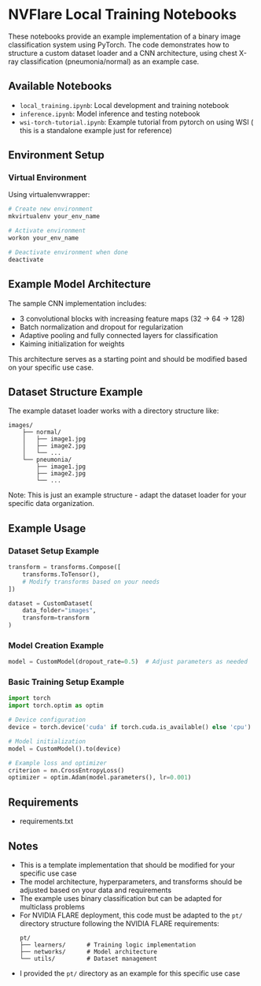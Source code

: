 # NVFlare Local Training Notebooks

These notebooks provide an example implementation of a binary image classification system using PyTorch. The code demonstrates how to structure a custom dataset loader and a CNN architecture, using chest X-ray classification (pneumonia/normal) as an example case.

## Available Notebooks
- `local_training.ipynb`: Local development and training notebook
- `inference.ipynb`: Model inference and testing notebook
- `wsi-torch-tutorial.ipynb`: Example tutorial from pytorch on using WSI ( this is a standalone example just for reference)

## Environment Setup

### Virtual Environment
Using virtualenvwrapper:
```bash
# Create new environment
mkvirtualenv your_env_name

# Activate environment
workon your_env_name

# Deactivate environment when done
deactivate
```

## Example Model Architecture

The sample CNN implementation includes:
- 3 convolutional blocks with increasing feature maps (32 → 64 → 128)
- Batch normalization and dropout for regularization
- Adaptive pooling and fully connected layers for classification
- Kaiming initialization for weights

This architecture serves as a starting point and should be modified based on your specific use case.

## Dataset Structure Example

The example dataset loader works with a directory structure like:
```
images/
    ├── normal/
    │   ├── image1.jpg
    │   ├── image2.jpg
    │   └── ...
    └── pneumonia/
        ├── image1.jpg
        ├── image2.jpg
        └── ...
```

Note: This is just an example structure - adapt the dataset loader for your specific data organization.

## Example Usage

### Dataset Setup Example
```python
transform = transforms.Compose([
    transforms.ToTensor(),
    # Modify transforms based on your needs
])

dataset = CustomDataset(
    data_folder="images",
    transform=transform
)
```

### Model Creation Example
```python
model = CustomModel(dropout_rate=0.5)  # Adjust parameters as needed
```

### Basic Training Setup Example
```python
import torch
import torch.optim as optim

# Device configuration
device = torch.device('cuda' if torch.cuda.is_available() else 'cpu')

# Model initialization
model = CustomModel().to(device)

# Example loss and optimizer
criterion = nn.CrossEntropyLoss()
optimizer = optim.Adam(model.parameters(), lr=0.001)
```

## Requirements
- requirements.txt

## Notes
- This is a template implementation that should be modified for your specific use case
- The model architecture, hyperparameters, and transforms should be adjusted based on your data and requirements
- The example uses binary classification but can be adapted for multiclass problems
- For NVIDIA FLARE deployment, this code must be adapted to the `pt/` directory structure following the NVIDIA FLARE requirements:
  ```
  pt/
  ├── learners/      # Training logic implementation
  ├── networks/      # Model architecture
  └── utils/         # Dataset management
  ```
- I provided the `pt/` directory as an example for this specific use case